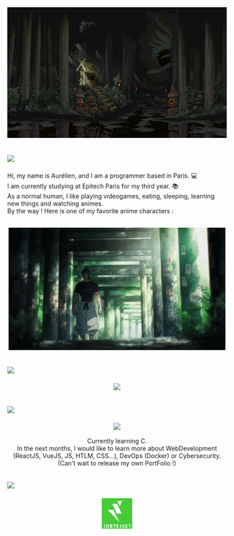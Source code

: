 <h2 align = "center ">
  <img src = "8f4fd8210b770df2dddcd0989f6857a3.gif" width = 2000 height = 300>
</h2>
<h2 align = "left">
  <img src = "https://readme-typing-svg.herokuapp.com?color=%FFFFFF&lines=About+Me&size=35&duration=6000&font=Roboto">
</h2>
<p align = left font = "Helvetica Neue">
  Hi, my name is Aurélien, and I am a programmer based in Paris. 💻
  <br>I am currently studying at Epitech Paris for my third year. 📚
  <br>As a normal human, I like playing videogames, eating, sleeping, learning new things and watching animes.
  <br>By the way ! Here is one of my favorite anime characters : 
<h2 align = "center">
  <img src = "toji-toji-walk.gif">
</h2>
</p>
<h2 align = "left">
  <img src = "https://readme-typing-svg.herokuapp.com?color=%FFFFFF&lines=Stats&size=35&font=Roboto&duration=6000">
</h2>
<p align = "center">
  <img src="https://github-readme-streak-stats.herokuapp.com/?user=druksx&show_icons=true&locale=en&layout=compact&theme=dark&line_height=0" />
</p>
<h2 align = "left">
    <img src = "https://readme-typing-svg.herokuapp.com?color=%FFFFFF&lines=Languages&size=35&duration=6000&font=Roboto">
</h2>
<p align = "center" >
    <img src="https://img.shields.io/badge/c-%2300599C.svg?style=for-the-badge&logo=c&logoColor=white" />
</p>
<p align = "center">
  Currently learning C.
  <br>In the next months, I would like to learn more about WebDevelopment (ReactJS, VueJS, JS, HTLM, CSS...), DevOps (Docker) or Cybersecurity.
  <br>(Can't wait to release my own PortFolio !)
</p>
<h2 align = "left">
  <img src = "https://readme-typing-svg.herokuapp.com?color=%FFFFFF&lines=Contact+Me+!&size=35&font=Roboto&duration=6000">
</h2>
<p align = "center">
  <a href="https://epitech.jobteaser.com/fr/profiles/4998f68b-cf56-4dee-bf13-a7e27fefe3d4"><img alt="Twitter" height="70" width="70" src="logo_vertical_blanc_fond_vert.png"></a>
</p>

